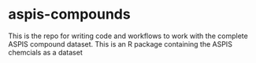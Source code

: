 # aspis-compounds
This is the repo for writing code and workflows to work with the complete ASPIS compound dataset. This is an R package containing the ASPIS chemcials as a dataset

